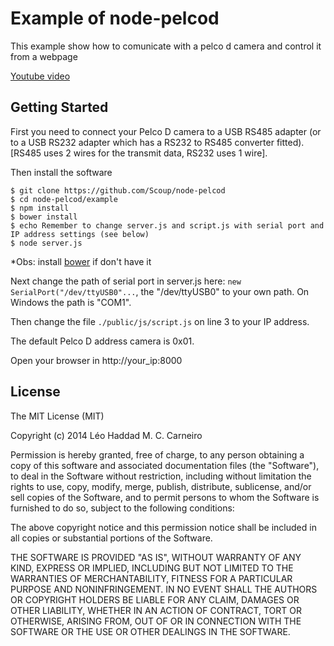 ﻿# Example of node-pelcod

This example show how to comunicate with a pelco d camera and control it from a webpage

[Youtube video](https://www.youtube.com/watch?v=MRMotnNFLpw)

## Getting Started

First you need to connect your Pelco D camera to a USB RS485 adapter (or to a USB RS232 adapter which has a RS232 to RS485 converter fitted).   [RS485 uses 2 wires for the transmit data, RS232 uses 1 wire].

Then install the software
```
$ git clone https://github.com/Scoup/node-pelcod
$ cd node-pelcod/example
$ npm install
$ bower install
$ echo Remember to change server.js and script.js with serial port and IP address settings (see below)
$ node server.js
```
*Obs: install [bower](https://github.com/bower/bower) if don't have it

Next change the path of serial port in server.js here: `new SerialPort("/dev/ttyUSB0"...`, the "/dev/ttyUSB0" to your own path. On Windows the path is "COM1".

Then change the file `./public/js/script.js` on line 3 to your IP address.

The default Pelco D address camera is 0x01.

Open your browser in http://your_ip:8000

## License

The MIT License (MIT)

Copyright (c) 2014 Léo Haddad M. C. Carneiro

Permission is hereby granted, free of charge, to any person obtaining a copy
of this software and associated documentation files (the "Software"), to deal
in the Software without restriction, including without limitation the rights
to use, copy, modify, merge, publish, distribute, sublicense, and/or sell
copies of the Software, and to permit persons to whom the Software is
furnished to do so, subject to the following conditions:

The above copyright notice and this permission notice shall be included in
all copies or substantial portions of the Software.

THE SOFTWARE IS PROVIDED "AS IS", WITHOUT WARRANTY OF ANY KIND, EXPRESS OR
IMPLIED, INCLUDING BUT NOT LIMITED TO THE WARRANTIES OF MERCHANTABILITY,
FITNESS FOR A PARTICULAR PURPOSE AND NONINFRINGEMENT. IN NO EVENT SHALL THE
AUTHORS OR COPYRIGHT HOLDERS BE LIABLE FOR ANY CLAIM, DAMAGES OR OTHER
LIABILITY, WHETHER IN AN ACTION OF CONTRACT, TORT OR OTHERWISE, ARISING FROM,
OUT OF OR IN CONNECTION WITH THE SOFTWARE OR THE USE OR OTHER DEALINGS IN
THE SOFTWARE.